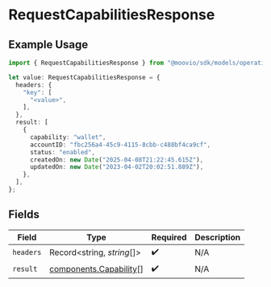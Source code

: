 # RequestCapabilitiesResponse

## Example Usage

```typescript
import { RequestCapabilitiesResponse } from "@moovio/sdk/models/operations";

let value: RequestCapabilitiesResponse = {
  headers: {
    "key": [
      "<value>",
    ],
  },
  result: [
    {
      capability: "wallet",
      accountID: "fbc256a4-45c9-4115-8cbb-c488bf4ca9cf",
      status: "enabled",
      createdOn: new Date("2025-04-08T21:22:45.615Z"),
      updatedOn: new Date("2023-04-02T20:02:51.889Z"),
    },
  ],
};
```

## Fields

| Field                                                            | Type                                                             | Required                                                         | Description                                                      |
| ---------------------------------------------------------------- | ---------------------------------------------------------------- | ---------------------------------------------------------------- | ---------------------------------------------------------------- |
| `headers`                                                        | Record<string, *string*[]>                                       | :heavy_check_mark:                                               | N/A                                                              |
| `result`                                                         | [components.Capability](../../models/components/capability.md)[] | :heavy_check_mark:                                               | N/A                                                              |
